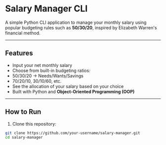 # Salary Manager CLI

A simple Python CLI application to manage your monthly salary using popular budgeting rules such as **50/30/20**, inspired by Elizabeth Warren's financial method.

---

## Features

- Input your net monthly salary
- Choose from built-in budgeting ratios:
- 50/30/20 → Needs/Wants/Savings
- 70/20/10, 30/10/60, etc.
- See the allocation of your salary based on your choice
- Built with Python and **Object-Oriented Programming (OOP)**

---

## How to Run

1. Clone this repository:

```bash
git clone https://github.com/your-username/salary-manager.git
cd salary-manager
